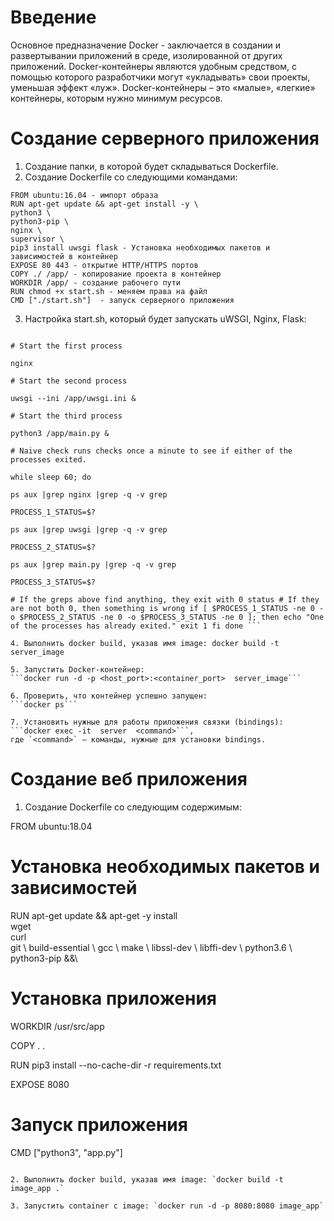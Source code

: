 # Введение 

Основное предназначение Docker - заключается в создании и развертывании приложений в среде, изолированной от других приложений. Docker-контейнеры являются удобным средством, с помощью которого разработчики могут «укладывать» свои проекты, уменьшая эффект «луж». Docker-контейнеры – это «малые», «легкие» контейнеры, которым нужно минимум ресурсов.

# Создание серверного приложения 

1. Создание папки, в которой будет складываться Dockerfile.
2. Создание Dockerfile со следующими командами:
```
FROM ubuntu:16.04 - импорт образа 
RUN apt-get update && apt-get install -y \
python3 \
python3-pip \
nginx \ 
supervisor \
pip3 install uwsgi flask - Установка необходимых пакетов и зависимостей в контейнер
EXPOSE 80 443 - открытие HTTP/HTTPS портов 
COPY ./ /app/ - копирование проекта в контейнер 
WORKDIR /app/ - создание рабочего пути
RUN chmod +x start.sh - меняем права на файл
CMD ["./start.sh"]  - запуск серверного приложения 
``` 

3. Настройка start.sh, который будет запускать uWSGI, Nginx, Flask: 

```#!/bin/bash 

# Start the first process 

nginx 

# Start the second process 

uwsgi --ini /app/uwsgi.ini & 

# Start the third process 

python3 /app/main.py & 

# Naive check runs checks once a minute to see if either of the processes exited. 

while sleep 60; do 

ps aux |grep nginx |grep -q -v grep 

PROCESS_1_STATUS=$? 

ps aux |grep uwsgi |grep -q -v grep 

PROCESS_2_STATUS=$? 

ps aux |grep main.py |grep -q -v grep 

PROCESS_3_STATUS=$? 

# If the greps above find anything, they exit with 0 status # If they are not both 0, then something is wrong if [ $PROCESS_1_STATUS -ne 0 -o $PROCESS_2_STATUS -ne 0 -o $PROCESS_3_STATUS -ne 0 ]; then echo "One of the processes has already exited." exit 1 fi done ```

4. Выполнить docker build, указав имя image: docker build -t server_image 

5. Запустить Docker-контейнер:
```docker run -d -p <host_port>:<container_port>  server_image```

6. Проверить, что контейнер успешно запущен:
```docker ps```

7. Установить нужные для работы приложения связки (bindings):
```docker exec -it  server  <command>```,
где `<command>` — команды, нужные для установки bindings.
``` 

# Создание веб приложения 

1. Создание Dockerfile со следующим содержимым:

FROM ubuntu:18.04

# Установка необходимых пакетов и зависимостей
RUN apt-get update && apt-get -y install \
wget \
curl \
git \ 
build-essential \ 
gcc \ 
make \ 
libssl-dev \ 
libffi-dev \ 
python3.6 \ 
python3-pip &&\ 

# Установка приложения 

WORKDIR /usr/src/app

COPY . .

RUN pip3 install --no-cache-dir -r requirements.txt

EXPOSE 8080
# Запуск приложения 
CMD ["python3", "app.py"] 
``` 

2. Выполнить docker build, указав имя image: `docker build -t image_app .`

3. Запустить container c image: `docker run -d -p 8080:8080 image_app`
